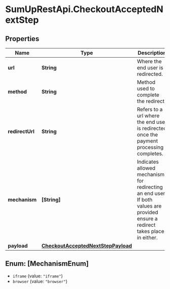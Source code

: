 # SumUpRestApi.CheckoutAcceptedNextStep

## Properties
Name | Type | Description | Notes
------------ | ------------- | ------------- | -------------
**url** | **String** | Where the end user is redirected. | [optional] 
**method** | **String** | Method used to complete the redirect. | [optional] 
**redirectUrl** | **String** | Refers to a url where the end user is redirected once the payment processing completes. | [optional] 
**mechanism** | **[String]** | Indicates allowed mechanisms for redirecting an end user. If both values are provided ensure a redirect takes place in either. | [optional] 
**payload** | [**CheckoutAcceptedNextStepPayload**](CheckoutAcceptedNextStepPayload.md) |  | [optional] 

<a name="[MechanismEnum]"></a>
## Enum: [MechanismEnum]

* `iframe` (value: `"iframe"`)
* `browser` (value: `"browser"`)

